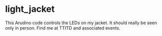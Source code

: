 # light_jacket

This Arudino code controls the LEDs on my jacket. It should really be seen only in person. Find me at TTITD and associated events.
